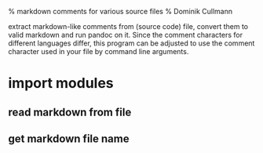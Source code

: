 % markdown comments for various source files
% Dominik Cullmann

extract markdown-like comments from (source code) file, convert them
to valid markdown and run pandoc on it.
Since the comment characters for different languages differ,
this program can be adjusted to use the comment character used in your
file by command line arguments.

# import modules
## read markdown from file
## get markdown file name
